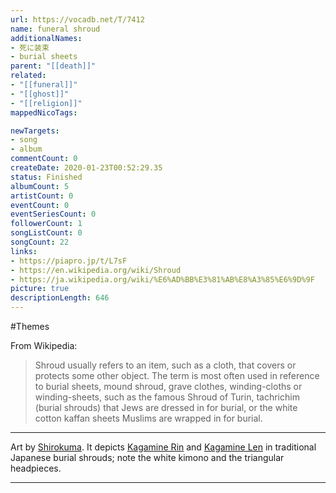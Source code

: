 ```yaml
---
url: https://vocadb.net/T/7412
name: funeral shroud
additionalNames: 
- 死に装束
- burial sheets
parent: "[[death]]"
related:
- "[[funeral]]"
- "[[ghost]]"
- "[[religion]]"
mappedNicoTags:

newTargets:
- song
- album
commentCount: 0
createDate: 2020-01-23T00:52:29.35
status: Finished
albumCount: 5
artistCount: 0
eventCount: 0
eventSeriesCount: 0
followerCount: 1
songListCount: 0
songCount: 22
links: 
- https://piapro.jp/t/L7sF
- https://en.wikipedia.org/wiki/Shroud
- https://ja.wikipedia.org/wiki/%E6%AD%BB%E3%81%AB%E8%A3%85%E6%9D%9F
picture: true
descriptionLength: 646
---
```


#Themes

From Wikipedia:
>Shroud usually refers to an item, such as a cloth, that covers or protects some other object. The term is most often used in reference to burial sheets, mound shroud, grave clothes, winding-cloths or winding-sheets, such as the famous Shroud of Turin, tachrichim (burial shrouds) that Jews are dressed in for burial, or the white cotton kaffan sheets Muslims are wrapped in for burial.

---
Art by [Shirokuma](https://vocadb.net/Ar/78170). It depicts [Kagamine Rin](https://vocadb.net/Ar/14) and [Kagamine Len](https://vocadb.net/Ar/15) in traditional Japanese burial shrouds; note the white kimono and the triangular headpieces.

---


